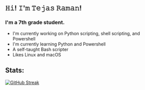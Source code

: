 
## 𝙷𝚒! 𝙸'𝚖 𝚃𝚎𝚓𝚊𝚜 𝚁𝚊𝚖𝚊𝚗!
<h3>I'm a 7th grade student.</h3>

- I'm currently working on Python scripting, shell scripting, and Powershell
- I'm currently learning Python and Powershell
- A self-taught Bash scripter
- Likes Linux and macOS

## Stats:
[![GitHub Streak](https://streak-stats.demolab.com?user=tejasraman&theme=gruvbox_duo&hide_border=true)](https://git.io/streak-stats)

